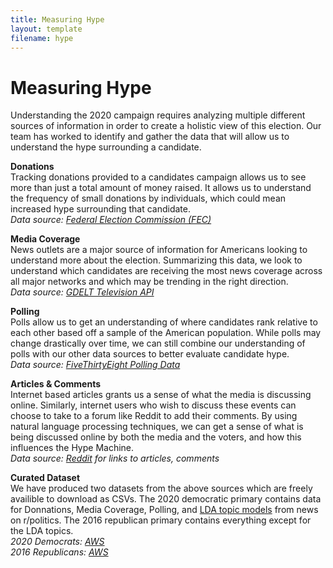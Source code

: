 ```yaml
---
title: Measuring Hype
layout: template
filename: hype
--- 
```


# Measuring Hype

Understanding the 2020 campaign requires analyzing multiple different sources of information in order to create a holistic view of this election. Our team has worked to identify and gather the data that will allow us to understand the hype surrounding a candidate.
<br/>

**Donations** <br/>
Tracking donations provided to a candidates campaign allows us to see more than just a total amount of money raised. It allows us to understand the frequency of small donations by individuals, which could mean increased hype surrounding that candidate. <br/>
*Data source: [Federal Election Commission (FEC)](https://www.fec.gov/)*
<br/>

**Media Coverage** <br/>
News outlets are a major source of information for Americans looking to understand more about the election. Summarizing this data, we look to understand which candidates are receiving the most news coverage across all major networks and which may be trending in the right direction. <br/>
*Data source: [GDELT Television API](https://blog.gdeltproject.org/gdelt-2-0-television-api-debuts/)*
<br/>

**Polling** <br/>
Polls allow us to get an understanding of where candidates rank relative to each other based off a sample of the American population. While polls may change drastically over time, we can still combine our understanding of polls with our other data sources to better evaluate candidate hype. <br/>
*Data source: [FiveThirtyEight Polling Data](https://github.com/fivethirtyeight/data/tree/master/polls)*
<br/>

**Articles & Comments** <br/>
Internet based articles grants us a sense of what the media is discussing online. Similarly, internet users who wish to discuss these events can choose to take to a forum like Reddit to add their comments. By using natural language processing techniques, we can get a sense of what is being discussed online by both the media and the voters, and how this influences the Hype Machine. <br/>
*Data source: [Reddit](https://www.reddit.com) for links to articles, comments*
<br/>

**Curated Dataset** <br/>
We have produced two datasets from the above sources which are freely availible to download as CSVs. The 2020 democratic primary contains data for Donnations, Media Coverage, Polling, and [LDA topic models](https://berkeley-politics-capstone.github.io/politics-capstone/2019/07/29/modeling-political-topics.html) from news on r/politics. The 2016 republican primary contains everything except for the LDA topics. <br/>
*2020 Democrats: [AWS](https://berkeley-politics-capstone.s3.amazonaws.com/dem20_dataset.csv)* <br/>
*2016 Republicans: [AWS](https://berkeley-politics-capstone.s3.amazonaws.com/rep16_dataset.csv)* <br/>
<br/>

